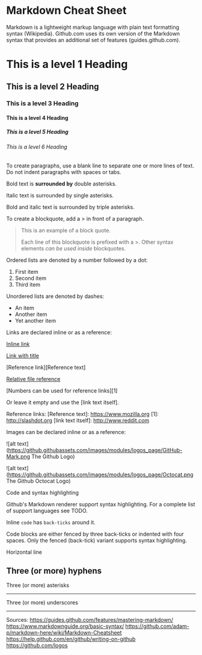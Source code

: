 # Markdown Cheat Sheet

Markdown is a lightweight markup language with plain text formatting syntax (Wikipedia). Github.com uses its own version of the Markdown syntax that provides an additional set of features (guides.github.com).

# This is a level 1 Heading

## This is a level 2 Heading

### This is a level 3 Heading

#### This is a level 4 Heading

##### This is a level 5 Heading

###### This is a level 6 Heading

To create paragraphs, use a blank line to separate one or more lines of text. Do not indent paragraphs with spaces or tabs.

Bold text is **surrounded by** double asterisks.

Italic text is surrounded by single asterisks.

Bold and italic text is surrounded by triple asterisks.

To create a blockquote, add a > in front of a paragraph.

> This is an example of a block quote. 
> 
> Each line of this blockquote is prefixed with a >.
> Other syntax elements *can be used inside* blockquotes.

Ordered lists are denoted by a number followed by a dot:
1. First item
2. Second item
3. Third item

Unordered lists are denoted by dashes:
- An item
- Another item
- Yet another item

Links are declared inline or as a reference:

[Inline link](https://www.google.com)

[Link with title](https://www.google.com "Google's homepage")

[Reference link][Reference text]

[Relative file reference](../blob/master/LICENSE)

[Numbers can be used for reference links][1]

Or leave it empty and use the [link text itself].

Reference links:
[Reference text]: https://www.mozilla.org
[1]: http://slashdot.org
[link text itself]: http://www.reddit.com

Images can be declared inline or as a reference:

![alt text](https://github.githubassets.com/images/modules/logos_page/GitHub-Mark.png The Github Logo)

![alt text](https://github.githubassets.com/images/modules/logos_page/Octocat.png The Github Octocat Logo)

Code and syntax highlighting

Github's Markdown renderer support syntax highlighting.
For a complete list of support languages see TODO.

Inline `code` has `back-ticks` around it.

Code blocks are either fenced by three back-ticks or indented with four spaces.
Only the fenced (back-tick) variant supports syntax highlighting.

Horizontal line

Three (or more) hyphens
---
Three (or more) asterisks
***
Three (or more) underscores
___


Sources:
https://guides.github.com/features/mastering-markdown/
https://www.markdownguide.org/basic-syntax/
https://github.com/adam-p/markdown-here/wiki/Markdown-Cheatsheet
https://help.github.com/en/github/writing-on-github
https://github.com/logos
